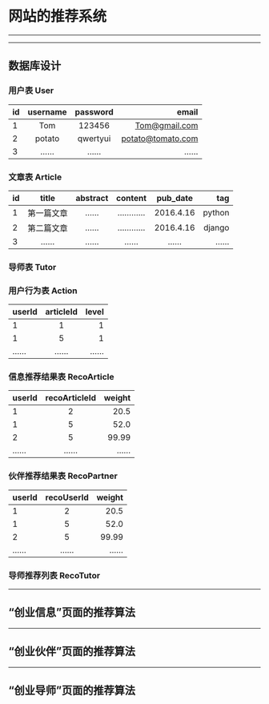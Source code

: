 # 网站的推荐系统

---

---

## 数据库设计

### 用户表 User

|id|username|password|email|
|:---|:---:|:---:|---:|
|1|Tom|123456|Tom@gmail.com|
|2|potato|qwertyui|potato@tomato.com|
|3|……|……|……|

### 文章表 Article

|id|title|abstract|content|pub_date|tag|
|:---|:---:|:---:|:---:|:---:|---:|
|1|第一篇文章|……|…………|2016.4.16|python|
|2|第二篇文章|……|…………|2016.4.16|django|
|3|……|……|……|……|……|

### 导师表 Tutor

### 用户行为表 Action

|userId|articleId|level|
|:---|:---:|---:|
|1|1|1|
|1|5|1|
|……|……|……|

### 信息推荐结果表 RecoArticle

|userId|recoArticleId|weight|
|:---|:---:|---:|
|1|2|20.5|
|1|5|52.0|
|2|5|99.99|
|……|……|……|

### 伙伴推荐结果表 RecoPartner

|userId|recoUserId|weight|
|:---|:---:|---:|
|1|2|20.5|
|1|5|52.0|
|2|5|99.99|
|……|……|……|

### 导师推荐列表 RecoTutor

---

## “创业信息”页面的推荐算法

---

## “创业伙伴”页面的推荐算法

---

## “创业导师”页面的推荐算法